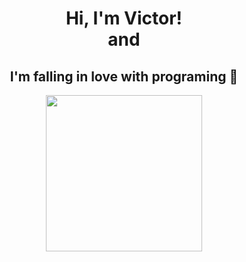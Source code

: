 <body>
    <div align="center">
        <h1><strong>Hi, I'm Victor!</strong><br>and<br></h1>
        <h2>I'm falling in love with programing 💜</h2>
    </div>
    <div align="center">
        <a href="https://github.com/VictorJSouza">
            <img height="250em"
                src="https://github-readme-stats.vercel.app/api?username=VictorJSouza&show_icons=true&theme=tokyonight&include_all_commits=true&count_private=true" />
    </div>
</body>